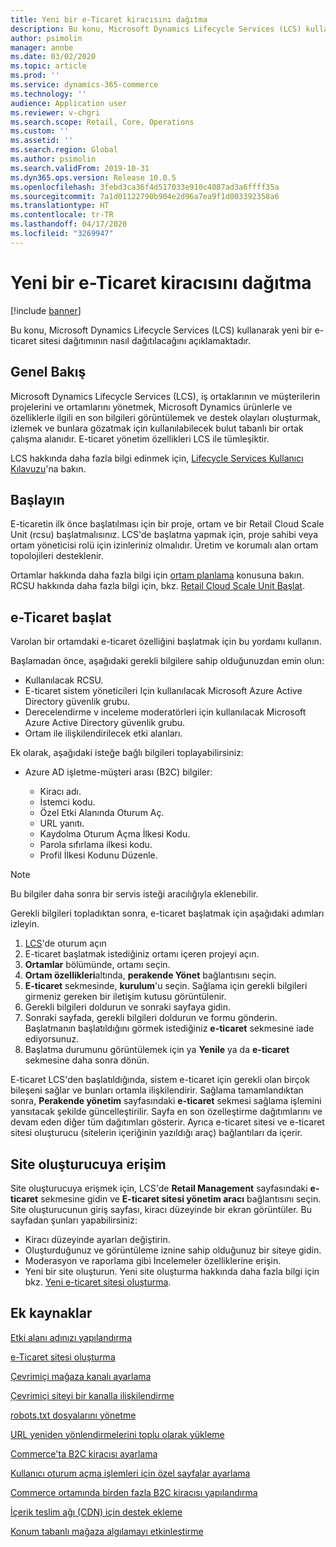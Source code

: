 ```yaml
---
title: Yeni bir e-Ticaret kiracısını dağıtma
description: Bu konu, Microsoft Dynamics Lifecycle Services (LCS) kullanarak yeni bir e-ticaret kiracısı dağıtımının nasıl dağıtılacağını açıklamaktadır.
author: psimolin
manager: annbe
ms.date: 03/02/2020
ms.topic: article
ms.prod: ''
ms.service: dynamics-365-commerce
ms.technology: ''
audience: Application user
ms.reviewer: v-chgri
ms.search.scope: Retail, Core, Operations
ms.custom: ''
ms.assetid: ''
ms.search.region: Global
ms.author: psimolin
ms.search.validFrom: 2019-10-31
ms.dyn365.ops.version: Release 10.0.5
ms.openlocfilehash: 3febd3ca36f4d517033e910c4087ad3a6ffff35a
ms.sourcegitcommit: 7a1d01122790b904e2d96a7ea9f1d003392358a6
ms.translationtype: HT
ms.contentlocale: tr-TR
ms.lasthandoff: 04/17/2020
ms.locfileid: "3269947"
---
```

# <a name="deploy-a-new-e-commerce-tenant"></a>Yeni bir e-Ticaret kiracısını dağıtma


[!include [banner](includes/banner.md)]

Bu konu, Microsoft Dynamics Lifecycle Services (LCS) kullanarak yeni bir e-ticaret sitesi dağıtımının nasıl dağıtılacağını açıklamaktadır.

## <a name="overview"></a>Genel Bakış

Microsoft Dynamics Lifecycle Services (LCS), iş ortaklarının ve müşterilerin projelerini ve ortamlarını yönetmek, Microsoft Dynamics ürünlerle ve özelliklerle ilgili en son bilgileri görüntülemek ve destek olayları oluşturmak, izlemek ve bunlara gözatmak için kullanılabilecek bulut tabanlı bir ortak çalışma alanıdır. E-ticaret yönetim özellikleri LCS ile tümleşiktir.

LCS hakkında daha fazla bilgi edinmek için, [Lifecycle Services Kullanıcı Kılavuzu](https://docs.microsoft.com/dynamics365/unified-operations/dev-itpro/lifecycle-services/lcs-user-guide)'na bakın.
    
## <a name="get-started"></a>Başlayın

E-ticaretin ilk önce başlatılması için bir proje, ortam ve bir Retail Cloud Scale Unit (rcsu) başlatmalısınız. LCS'de başlatma yapmak için, proje sahibi veya ortam yöneticisi rolü için izinleriniz olmalıdır. Üretim ve korumalı alan ortam topolojileri desteklenir.

Ortamlar hakkında daha fazla bilgi için [ortam planlama](https://docs.microsoft.com/dynamics365/unified-operations/fin-and-ops/imp-lifecycle/environment-planning) konusuna bakın. RCSU hakkında daha fazla bilgi için, bkz. [Retail Cloud Scale Unit Başlat](https://docs.microsoft.com/dynamics365/unified-operations/dev-itpro/deployment/initialize-retail-channels).

## <a name="initialize-e-commerce"></a>e-Ticaret başlat

Varolan bir ortamdaki e-ticaret özelliğini başlatmak için bu yordamı kullanın.

Başlamadan önce, aşağıdaki gerekli bilgilere sahip olduğunuzdan emin olun:

- Kullanılacak RCSU.
- E-ticaret sistem yöneticileri Için kullanılacak Microsoft Azure Active Directory güvenlik grubu.
- Derecelendirme v inceleme moderatörleri için kullanılacak Microsoft Azure Active Directory güvenlik grubu.
- Ortam ile ilişkilendirilecek etki alanları.

Ek olarak, aşağıdaki isteğe bağlı bilgileri toplayabilirsiniz:

- Azure AD işletme-müşteri arası (B2C) bilgiler:

    - Kiracı adı.
    - İstemci kodu.
    - Özel Etki Alanında Oturum Aç.
    - URL yanıtı.
    - Kaydolma Oturum Açma İlkesi Kodu.
    - Parola sıfırlama ilkesi kodu.
    - Profil İlkesi Kodunu Düzenle.

> [!NOTE]
> Bu bilgiler daha sonra bir servis isteği aracılığıyla eklenebilir.

Gerekli bilgileri topladıktan sonra, e-ticaret başlatmak için aşağıdaki adımları izleyin.

1. [LCS](https://lcs.dynamics.com)'de oturum açın
1. E-ticaret başlatmak istediğiniz ortamı içeren projeyi açın.
1. **Ortamlar** bölümünde, ortamı seçin.
1. **Ortam özellikleri**altında, **perakende Yönet** bağlantısını seçin.
1. **E-ticaret** sekmesinde, **kurulum**'u seçin. Sağlama için gerekli bilgileri girmeniz gereken bir iletişim kutusu görüntülenir.
1. Gerekli bilgileri doldurun ve sonraki sayfaya gidin.
1. Sonraki sayfada, gerekli bilgileri doldurun ve formu gönderin. Başlatmanın başlatıldığını görmek istediğiniz **e-ticaret** sekmesine iade ediyorsunuz.
1. Başlatma durumunu görüntülemek için ya **Yenile** ya da **e-ticaret** sekmesine daha sonra dönün.
    
E-ticaret LCS'den başlatıldığında, sistem e-ticaret için gerekli olan birçok bileşeni sağlar ve bunları ortamla ilişkilendirir. Sağlama tamamlandıktan sonra, **Perakende yönetim** sayfasındaki **e-ticaret** sekmesi sağlama işlemini yansıtacak şekilde güncelleştirilir. Sayfa en son özelleştirme dağıtımlarını ve devam eden diğer tüm dağıtımları gösterir. Ayrıca e-ticaret sitesi ve e-ticaret sitesi oluşturucu (sitelerin içeriğinin yazıldığı araç) bağlantıları da içerir.

## <a name="access-site-builder"></a>Site oluşturucuya erişim

Site oluşturucuya erişmek için, LCS'de **Retail Management** sayfasındaki **e-ticaret** sekmesine gidin ve **E-ticaret sitesi yönetim aracı** bağlantısını seçin. Site oluşturucunun giriş sayfası, kiracı düzeyinde bir ekran görüntüler. Bu sayfadan şunları yapabilirsiniz:

- Kiracı düzeyinde ayarları değiştirin.
- Oluşturduğunuz ve görüntüleme iznine sahip olduğunuz bir siteye gidin. 
- Moderasyon ve raporlama gibi İncelemeler özelliklerine erişin.
- Yeni bir site oluşturun. Yeni site oluşturma hakkında daha fazla bilgi için bkz. [Yeni e-ticaret sitesi oluşturma](create-ecommerce-site.md). 

## <a name="additional-resources"></a>Ek kaynaklar

[Etki alanı adınızı yapılandırma](configure-your-domain-name.md)

[e-Ticaret sitesi oluşturma](create-ecommerce-site.md)

[Çevrimiçi mağaza kanalı ayarlama](online-stores.md)

[Çevrimiçi siteyi bir kanalla ilişkilendirme](associate-site-online-store.md)

[robots.txt dosyalarını yönetme](manage-robots-txt-files.md)

[URL yeniden yönlendirmelerini toplu olarak yükleme](upload-bulk-redirects.md)

[Commerce'ta B2C kiracısı ayarlama](set-up-B2C-tenant.md)

[Kullanıcı oturum açma işlemleri için özel sayfalar ayarlama](custom-pages-user-logins.md)

[Commerce ortamında birden fazla B2C kiracısı yapılandırma](configure-multi-B2C-tenants.md)

[İçerik teslim ağı (CDN) için destek ekleme](add-cdn-support.md)

[Konum tabanlı mağaza algılamayı etkinleştirme](enable-store-detection.md)
